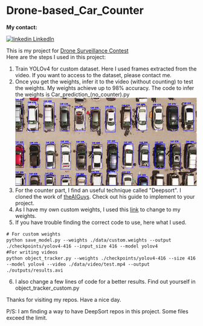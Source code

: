 # Drone-based_Car_Counter

**My contact:**
<p>
  <a href="https://www.linkedin.com/in/hoang-nguyen-tai-93557120a/" rel="nofollow noreferrer">
    <img src="https://i.stack.imgur.com/gVE0j.png" alt="linkedin"> LinkedIn
  </a>
</p>  

This is my project for  [Drone Surveillance Contest](https://www.computervision.zone/dsc/?contest=contest-condition)  
Here are the steps I used in this project:  
1. Train YOLOv4 for custom dataset. Here I used frames extracted from the video. If you want to access to the dataset, please contact me.  
2. Once you get the weights, infer it to the video (without counting) to test the weights. My weights achieve up to 98% accuracy. The code to infer the weights is Car_prediction_(no_counter).py  
![alt text](https://github.com/Marco-Nguyen/Drone-based_Car_Counter/blob/main/Test%20weight.png)  
3. For the counter part, I find an useful technique called "Deepsort". I cloned the work of [theAIGuys](https://github.com/theAIGuysCode/yolov4-deepsort). Check out his guide to implement to your project.  
4. As I have my own custom weights, I used this [link](https://github.com/theAIGuysCode/tensorflow-yolov4-tflite) to change to my weights.    
5. If you have trouble finding the correct code to use, here what I used.  
```
# For custom weights
python save_model.py --weights ./data/custom.weights --output ./checkpoints/yolov4-416 --input_size 416 --model yolov4 
#For writing videos
python object_tracker.py --weights ./checkpoints/yolov4-416 --size 416 --model yolov4 --video ./data/video/test.mp4 --output ./outputs/results.avi
```
6. I also change a few lines of code for a better results. Find out yourself in object_tracker_custom.py  

Thanks for visiting my repos. Have a nice day. 

P/S: I am finding a way to have DeepSort repos in this project. Some files exceed the limit.
